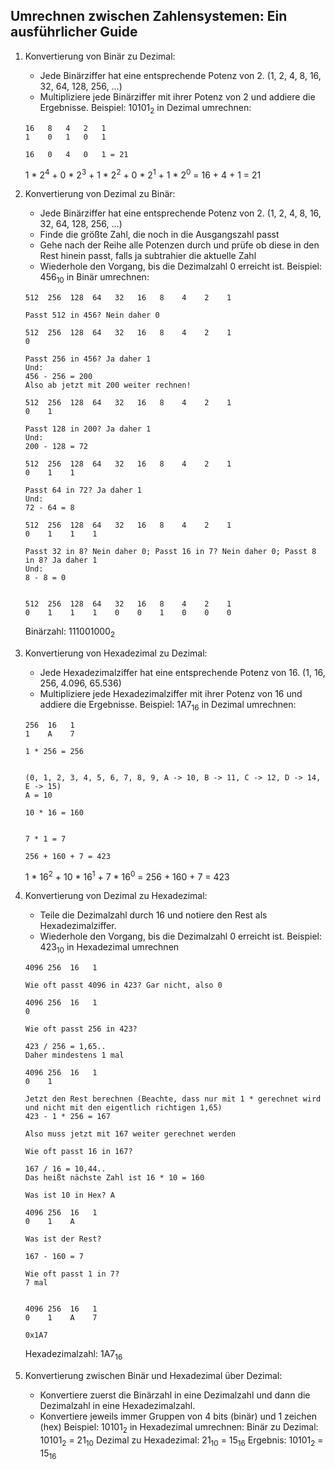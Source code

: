 ## Umrechnen zwischen Zahlensystemen: Ein ausführlicher Guide

1. Konvertierung von Binär zu Dezimal:
   - Jede Binärziffer hat eine entsprechende Potenz von 2. (1, 2, 4, 8, 16, 32, 64, 128, 256, ...)
   - Multipliziere jede Binärziffer mit ihrer Potenz von 2 und addiere die Ergebnisse.
   Beispiel: 10101<sub>2</sub> in Dezimal umrechnen:

   ```
   16   8   4   2   1
   1    0   1   0   1

   16   0   4   0   1 = 21
   ```
   1 * 2<sup>4</sup> + 0 * 2<sup>3</sup> + 1 * 2<sup>2</sup> + 0 * 2<sup>1</sup> + 1 * 2<sup>0</sup> = 16 + 4 + 1 = 21

2. Konvertierung von Dezimal zu Binär:
   - Jede Binärziffer hat eine entsprechende Potenz von 2. (1, 2, 4, 8, 16, 32, 64, 128, 256, ...)
   - Finde die größte Zahl, die noch in die Ausgangszahl passt
   - Gehe nach der Reihe alle Potenzen durch und prüfe ob diese in den Rest hinein passt, falls ja subtrahier die aktuelle Zahl
   - Wiederhole den Vorgang, bis die Dezimalzahl 0 erreicht ist.
   Beispiel: 456<sub>10</sub> in Binär umrechnen:

   ```
   512  256  128  64   32   16   8    4    2    1

   Passt 512 in 456? Nein daher 0

   512  256  128  64   32   16   8    4    2    1
   0    

   Passt 256 in 456? Ja daher 1
   Und: 
   456 - 256 = 200
   Also ab jetzt mit 200 weiter rechnen!

   512  256  128  64   32   16   8    4    2    1
   0    1   

   Passt 128 in 200? Ja daher 1
   Und:
   200 - 128 = 72

   512  256  128  64   32   16   8    4    2    1
   0    1    1

   Passt 64 in 72? Ja daher 1
   Und:
   72 - 64 = 8

   512  256  128  64   32   16   8    4    2    1
   0    1    1    1

   Passt 32 in 8? Nein daher 0; Passt 16 in 7? Nein daher 0; Passt 8 in 8? Ja daher 1
   Und:
   8 - 8 = 0


   512  256  128  64   32   16   8    4    2    1
   0    1    1    1    0    0    1    0    0    0

   ```
   Binärzahl: 111001000<sub>2</sub>

3. Konvertierung von Hexadezimal zu Dezimal:
   - Jede Hexadezimalziffer hat eine entsprechende Potenz von 16. (1, 16, 256, 4.096, 65.536)
   - Multipliziere jede Hexadezimalziffer mit ihrer Potenz von 16 und addiere die Ergebnisse.
   Beispiel: 1A7<sub>16</sub> in Dezimal umrechnen:

   ```
   256  16   1
   1    A    7

   1 * 256 = 256
   

   (0, 1, 2, 3, 4, 5, 6, 7, 8, 9, A -> 10, B -> 11, C -> 12, D -> 14, E -> 15)
   A = 10 

   10 * 16 = 160


   7 * 1 = 7

   256 + 160 + 7 = 423

   ```
   1 * 16<sup>2</sup> + 10 * 16<sup>1</sup> + 7 * 16<sup>0</sup> = 256 + 160 + 7 = 423

4. Konvertierung von Dezimal zu Hexadezimal:
   - Teile die Dezimalzahl durch 16 und notiere den Rest als Hexadezimalziffer.
   - Wiederhole den Vorgang, bis die Dezimalzahl 0 erreicht ist.
   Beispiel: 423<sub>10</sub> in Hexadezimal umrechnen

   ```
   4096 256  16   1

   Wie oft passt 4096 in 423? Gar nicht, also 0

   4096 256  16   1
   0    

   Wie oft passt 256 in 423? 

   423 / 256 = 1,65..
   Daher mindestens 1 mal

   4096 256  16   1
   0    1    

   Jetzt den Rest berechnen (Beachte, dass nur mit 1 * gerechnet wird und nicht mit den eigentlich richtigen 1,65)
   423 - 1 * 256 = 167

   Also muss jetzt mit 167 weiter gerechnet werden

   Wie oft passt 16 in 167?

   167 / 16 = 10,44..
   Das heißt nächste Zahl ist 16 * 10 = 160

   Was ist 10 in Hex? A

   4096 256  16   1
   0    1    A

   Was ist der Rest?

   167 - 160 = 7

   Wie oft passt 1 in 7?
   7 mal


   4096 256  16   1
   0    1    A    7

   0x1A7
   ```


   Hexadezimalzahl: 1A7<sub>16</sub>

5. Konvertierung zwischen Binär und Hexadezimal über Dezimal:
   - Konvertiere zuerst die Binärzahl in eine Dezimalzahl und dann die Dezimalzahl in eine Hexadezimalzahl.
   - Konvertiere jeweils immer Gruppen von 4 bits (binär) und 1 zeichen (hex)
   Beispiel: 10101<sub>2</sub> in Hexadezimal umrechnen:
   Binär zu Dezimal: 10101<sub>2</sub> = 21<sub>10</sub>
   Dezimal zu Hexadezimal: 21<sub>10</sub> = 15<sub>16</sub>
   Ergebnis: 10101<sub>2</sub> = 15<sub>16</sub>

